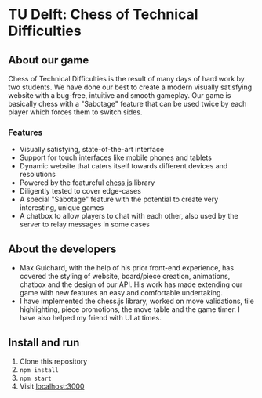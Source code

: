 # TU Delft: Chess of Technical Difficulties
## About our game
  Chess of Technical Difficulties is the result of many days of hard work by two students. We have done our best to create a modern visually satisfying website
  with a bug-free, intuitive and smooth gameplay. Our game is basically chess with a "Sabotage" feature that can be used twice by each player which forces
  them to switch sides.
### Features
   - Visually satisfying, state-of-the-art interface
   - Support for touch interfaces like mobile phones and tablets
   - Dynamic website that caters itself towards different devices and resolutions
   - Powered by the featureful [chess.js](https://github.com/jhlywa/chess.js) library
   - Diligently tested to cover edge-cases
   - A special "Sabotage" feature with the potential to create very interesting, unique games
   - A chatbox to allow players to chat with each other, also used by the server to relay messages in some cases
## About the developers
  - Max Guichard, with the help of his prior front-end experience, has covered the styling of website, board/piece creation, animations, chatbox and the design of our API. His work has made extending our game with new features an easy and comfortable undertaking.
  - I have implemented the chess.js library, worked on move validations, tile highlighting, piece promotions, the move table and the game timer. I have also helped my friend with UI at times.
## Install and run
  1. Clone this repository
  2. `npm install`
  3. `npm start`
  4. Visit [localhost:3000](http://localhost:3000)
